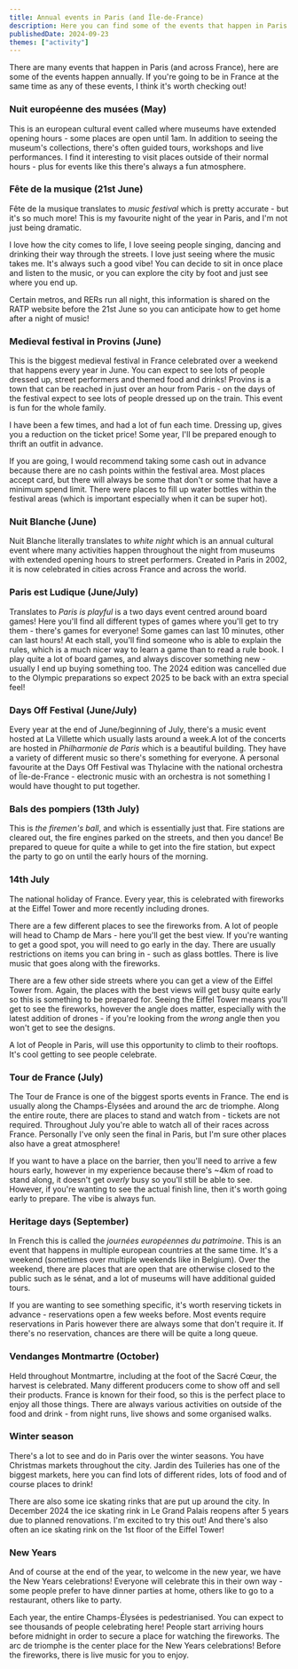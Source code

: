 ```yaml
---
title: Annual events in Paris (and Île-de-France)
description: Here you can find some of the events that happen in Paris each year, including one of my favourite nights of the year!
publishedDate: 2024-09-23
themes: ["activity"]
---
```


There are many events that happen in Paris (and across France), here are some of the events happen annually. If you're going to be in France at the same time as any of these events, I think it's worth checking out!

### Nuit européenne des musées (May)

This is an european cultural event called where museums have extended opening hours - some places are open until 1am. In addition to seeing the museum's collections, there's often guided tours, workshops and live performances. I find it interesting to visit places outside of their normal hours - plus for events like this there's always a fun atmosphere.

### Fête de la musique (21st June)

Fête de la musique translates to _music festival_ which is pretty accurate - but it's so much more! This is my favourite night of the year in Paris, and I'm not just being dramatic.

I love how the city comes to life, I love seeing people singing, dancing and drinking their way through the streets. I love just seeing where the music takes me. It's always such a good vibe! You can decide to sit in once place and listen to the music, or you can explore the city by foot and just see where you end up.

Certain metros, and RERs run all night, this information is shared on the RATP website before the 21st June so you can anticipate how to get home after a night of music!

### Medieval festival in Provins (June)

This is the biggest medieval festival in France celebrated over a weekend that happens every year in June. You can expect to see lots of people dressed up, street performers and themed food and drinks! Provins is a town that can be reached in just over an hour from Paris - on the days of the festival expect to see lots of people dressed up on the train. This event is fun for the whole family.

I have been a few times, and had a lot of fun each time. Dressing up, gives you a reduction on the ticket price! Some year, I'll be prepared enough to thrift an outfit in advance.

If you are going, I would recommend taking some cash out in advance because there are no cash points within the festival area. Most places accept card, but there will always be some that don't or some that have a minimum spend limit. There were places to fill up water bottles within the festival areas (which is important especially when it can be super hot).

### Nuit Blanche (June)

Nuit Blanche literally translates to _white night_ which is an annual cultural event where many activities happen throughout the night from museums with extended opening hours to street performers. Created in Paris in 2002, it is now celebrated in cities across France and across the world.

### Paris est Ludique (June/July)

Translates to _Paris is playful_ is a two days event centred around board games! Here you'll find all different types of games where you'll get to try them - there's games for everyone! Some games can last 10 minutes, other can last hours! At each stall, you'll find someone who is able to explain the rules, which is a much nicer way to learn a game than to read a rule book. I play quite a lot of board games, and always discover something new - usually I end up buying something too. The 2024 edition was cancelled due to the Olympic preparations so expect 2025 to be back with an extra special feel!

### Days Off Festival (June/July)

Every year at the end of June/beginning of July, there's a music event hosted at La Villette which usually lasts around a week.A lot of the concerts are hosted in _Philharmonie de Paris_ which is a beautiful building. They have a variety of different music so there's something for everyone. A personal favourite at the Days Off Festival was Thylacine with the national orchestra of Île-de-France - electronic music with an orchestra is not something I would have thought to put together.

### Bals des pompiers (13th July)

This is _the firemen's ball_, and which is essentially just that. Fire stations are cleared out, the fire engines parked on the streets, and then you dance! Be prepared to queue for quite a while to get into the fire station, but expect the party to go on until the early hours of the morning.

### 14th July

The national holiday of France. Every year, this is celebrated with fireworks at the Eiffel Tower and more recently including drones.

There are a few different places to see the fireworks from. A lot of people will head to Champ de Mars - here you'll get the best view. If you're wanting to get a good spot, you will need to go early in the day. There are usually restrictions on items you can bring in - such as glass bottles. There is live music that goes along with the fireworks.

There are a few other side streets where you can get a view of the Eiffel Tower from. Again, the places with the best views will get busy quite early so this is something to be prepared for. Seeing the Eiffel Tower means you'll get to see the fireworks, however the angle does matter, especially with the latest addition of drones - if you're looking from the _wrong_ angle then you won't get to see the designs.

A lot of People in Paris, will use this opportunity to climb to their rooftops. It's cool getting to see people celebrate.

### Tour de France (July)

The Tour de France is one of the biggest sports events in France. The end is usually along the Champs-Élysées and around the arc de triomphe. Along the entire route, there are places to stand and watch from - tickets are not required. Throughout July you're able to watch all of their races across France. Personally I've only seen the final in Paris, but I'm sure other places also have a great atmosphere!

If you want to have a place on the barrier, then you'll need to arrive a few hours early, however in my experience because there's ~4km of road to stand along, it doesn't get _overly_ busy so you'll still be able to see. However, if you're wanting to see the actual finish line, then it's worth going early to prepare. The vibe is always fun.

### Heritage days (September)

In French this is called the _journées européennes du patrimoine_. This is an event that happens in multiple european countries at the same time. It's a weekend (sometimes over multiple weekends like in Belgium). Over the weekend, there are places that are open that are otherwise closed to the public such as le sénat, and a lot of museums will have additional guided tours.

If you are wanting to see something specific, it's worth reserving tickets in advance - reservations open a few weeks before. Most events require reservations in Paris however there are always some that don't require it. If there's no reservation, chances are there will be quite a long queue.

### Vendanges Montmartre (October)

Held throughout Montmartre, including at the foot of the Sacré Cœur, the harvest is celebrated. Many different producers come to show off and sell their products. France is known for their food, so this is the perfect place to enjoy all those things. There are always various activities on outside of the food and drink - from night runs, live shows and some organised walks.

### Winter season

There's a lot to see and do in Paris over the winter seasons. You have Christmas markets throughout the city. Jardin des Tuileries has one of the biggest markets, here you can find lots of different rides, lots of food and of course places to drink!

There are also some ice skating rinks that are put up around the city. In December 2024 the ice skating rink in Le Grand Palais reopens after 5 years due to planned renovations. I'm excited to try this out! And there's also often an ice skating rink on the 1st floor of the Eiffel Tower!

### New Years

And of course at the end of the year, to welcome in the new year, we have the New Years celebrations! Everyone will celebrate this in their own way - some people prefer to have dinner parties at home, others like to go to a restaurant, others like to party.

Each year, the entire Champs-Élysées is pedestrianised. You can expect to see thousands of people celebrating here! People start arriving hours before midnight in order to secure a place for watching the fireworks. The arc de triomphe is the center place for the New Years celebrations! Before the fireworks, there is live music for you to enjoy.
